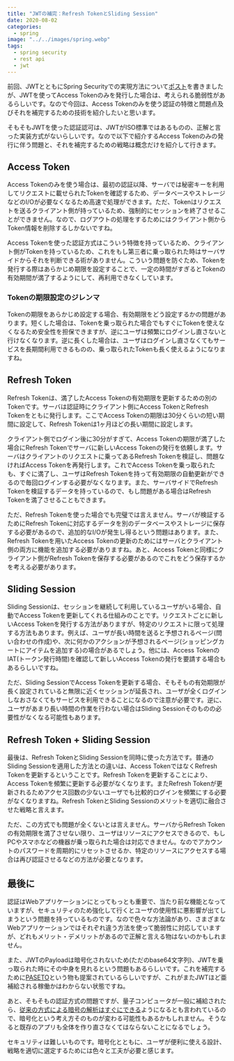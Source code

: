 ```yaml
---
title: "JWTの補完：Refresh TokenとSliding Session"
date: 2020-08-02
categories: 
  - spring
image: "../../images/spring.webp"
tags:
  - spring security
  - rest api
  - jwt
---
```


前回、JWTとともにSpring Securityでの実現方法について[ポスト](../spring-rest-api-login-with-jwt)を書きましたが、JWTを使ってAccess Tokenのみを発行した場合は、考えられる脆弱性があるらしいです。なので今回は、Access Tokenのみを使う認証の特徴と問題点及びそれを補完するための技術を紹介したいと思います。

そもそもJWTを使った認証認可は、JWTがISO標準ではあるものの、正解と言った実装方式がないらしいです。なので以下で紹介するAccess Tokenのみの発行に伴う問題と、それを補完するための戦略は概念だけを紹介して行きます。

## Access Token

Access Tokenのみを使う場合は、最初の認証以降、サーバでは秘密キーを利用してリクエストに載せられたTokenを確認するため、データベースやストレージなどのI/Oが必要なくなるため高速で処理ができます。ただ、Tokenはリクエストを送るクライアント側が持っているため、強制的にセッションを終了させることができません。なので、ログアウトの処理をするためにはクライアント側からToken情報を削除するしかないですね。

Access Tokenを使った認証方式はこういう特徴を持っているため、クライアント側がTokenを持っているため、これをもし第三者に乗っ取られた時はサーバサイドからそれを判断できる術がありません。こういう問題を防ぐため、Tokenを発行する際はあらかじめ期限を設定することで、一定の時間がすぎるとTokenの有効期間が満了するようにして、再利用できなくしています。

### Tokenの期限設定のジレンマ

Tokenの期限をあらかじめ設定する場合、有効期限をどう設定するかの問題があります。短くした場合は、Tokenを乗っ取られた場合でもすぐにTokenを使えなくなるため安全性を担保できますが、逆にユーザは頻繁にログインし直さないと行けなくなります。逆に長くした場合は、ユーザはログインし直さなくてもサービスを長期間利用できるものの、乗っ取られたTokenも長く使えるようになりますね。

## Refresh Token

Refresh Tokenは、満了したAccess Tokenの有効期限を更新するための別のTokenです。サーバは認証時にクライアント側にAccess TokenとRefresh Tokenをともに発行します。ここでAccess Tokenの期限は30分くらいの短い期間に設定して、Refresh Tokenは1ヶ月ほどの長い期間に設定します。

クライアント側でログイン後に30分がすぎて、Access Tokenの期限が満了した場合にRefresh Tokenでサーバに新しいAccess Tokenの発行を依頼します。サーバはクライアントのリクエストに乗ってあるRefresh Tokenを検証し、問題なければAccess Tokenを再発行します。これでAccess Tokenを乗っ取られたも、すぐに満了し、ユーザはRefresh Tokenを持って有効期限の自動更新ができるので毎回ログインする必要がなくなります。また、サーバサイドでRefresh Tokenを検証するデータを持っているので、もし問題がある場合はRefresh Tokenを満了させることもできます。

ただ、Refresh Tokenを使った場合でも完璧では言えません。サーバが検証するためにRefresh Tokenに対応するデータを別のデータベースやストレージに保存する必要があるので、追加的なI/Oが発生し得るという問題はあります。また、Refresh Tokenを用いたAccess Tokenの更新のためにはサーバとクライアント側の両方に機能を追加する必要がありますね。あと、Access Tokenと同様にクライアント側がRefresh Tokenを保存する必要があるのでこれをどう保存するかを考える必要があります。

## Sliding Session

Sliding Sessionは、セッションを継続して利用しているユーザがいる場合、自動でAccess Tokenを更新してくれる仕組みのことです。リクエストごとに新しいAccess Tokenを発行する方法がありますが、特定のリクエストに限って処理する方法もあります。例えば、ユーザが長い時間を送ると予想されるページ(問い合わせの作成)や、次に何かのアクションが予想されるページ(ショッピングカートにアイテムを追加する)の場合があるでしょう。他には、Access TokenのIAT(トークン発行時間)を確認して新しいAccess Tokenの発行を要請する場合もあるらしいですね。

ただ、Sliding SessionでAccess Tokenを更新する場合、そもそもの有効期限が長く設定されていると無限に近くセッションが延長され、ユーザが全くログインしなおさなくてもサービスを利用できることになるので注意が必要です。逆に、ユーザがあまり長い時間の作業を行わない場合はSliding Sessionそのものの必要性がなくなる可能性もあります。

## Refresh Token + Sliding Session

最後は、Refresh TokenとSliding Sessionを同時に使った方法です。普通のSliding Sessionを適用した方法との違いは、Access TokenではなくRefresh Tokenを更新するということです。Refresh Tokenを更新することにより、Access Tokenを頻繁に更新する必要がなくなります。またRefresh Tokenが更新されるためアクセス回数の少ないユーザでも比較的ログインを頻繁にする必要がなくなりますね。Refresh TokenとSliding Sessionのメリットを適切に融合させた戦略と言えます。

ただ、この方式でも問題が全くないとは言えません。サーバからRefresh Tokenの有効期限を満了させない限り、ユーザはリソースにアクセスできるので、もしPCやスマホなどの機器が乗っ取られた場合は対応できません。なのでアカウントのパスワードを周期的にリセットさせるか、特定のリソースにアクセスする場合は再び認証させるなどの方法が必要となります。

## 最後に

認証はWebアプリケーションにとってもっとも重要で、当たり前な機能となっていますが、セキュリティのため強化して行くとユーザの使用性に悪影響が出てしまうという問題を持っているものです。なので色々な方法論があり、さまざまなWebアプリケーションではそれぞれ違う方法を使って脆弱性に対応していますが、どれもメリット・デメリットがあるので正解と言える物はないのかもしれません。

また、JWTのPayloadは暗号化されないため(ただのbase64文字列)、JWTを乗っ取られた時にその中身を見れるという問題もあるらしいです。これを補完するために[PASETO](https://developer.okta.com/blog/2020/07/23/introducing-jpaseto)という物も提案されているらしいですが、これがまたJWTほど亜補給される稼働かはわからない状態ですね。

あと、そもそもの認証方式の問題ですが、量子コンピュータが一般に補給されたら、[従来の方式による暗号の解析はすぐにできる](https://www.nttdata.com/jp/ja/data-insight/2018/0611)ようになるとも言われているので、暗号化という考え方そのものが変わる可能性もあるかもしれません。そうなると既存のアプリも全体を作り直さなくてはならないことになるでしょう。

セキュリティは難しいものです。暗号化とともに、ユーザが便利に使える設計、戦略を適切に選定するためには色々と工夫が必要と感じます。

